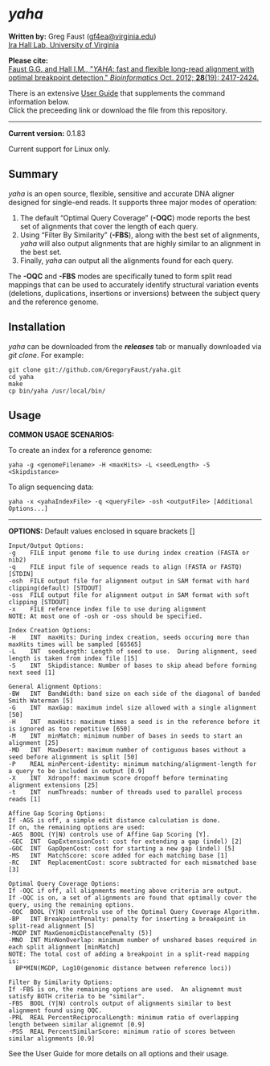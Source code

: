 # *yaha*

**Written by:** Greg Faust (gf4ea@virginia.edu)  
[Ira Hall Lab, University of Virginia](http://faculty.virginia.edu/irahall/)

**Please cite:**  
[Faust G.G. and Hall I.M., "*YAHA*: fast and flexible long-read alignment with optimal breakpoint detection,"
*Bioinformatics* Oct. 2012; **28**(19): 2417-2424.](http://bioinformatics.oxfordjournals.org/content/28/19/2417)

There is an extensive [User Guide](https://www.dropbox.com/s/7j758vpbaskcq20/YAHA_User_Guide.0.1.83.pdf?dl=0)
that supplements the command information below.  
Click the preceeding link or download the file from this repository.

---

**Current version:** 0.1.83

Current support for Linux only.

## Summary
*yaha* is an open source, flexible, sensitive and accurate DNA aligner designed for single-end reads.
It supports three major modes of operation:

1. The default “Optimal Query Coverage” (**-OQC**) mode reports the best set of alignments that cover the length of each 
query. 
2. Using “Filter By Similarity” (**-FBS**), along with the best set of alignments,
*yaha* will also output alignments that are highly similar to an alignment in the best set. 
3. Finally, *yaha* can output all the alignments found for each query.  

The **-OQC** and **-FBS** modes are specifically tuned to form split read mappings that can be used to accurately 
identify structural variation events (deletions, duplications, insertions or inversions) 
between the subject query and the reference genome.

## Installation
*yaha* can be downloaded from the **_releases_** tab or manually downloaded via *git clone*.  For example:
~~~~~~~~~~~~~~~~~~
git clone git://github.com/GregoryFaust/yaha.git
cd yaha
make
cp bin/yaha /usr/local/bin/
~~~~~~~~~~~~~~~~~~

## Usage

**COMMON USAGE SCENARIOS:** 

To create an index for a reference genome:
```
yaha -g <genomeFilename> -H <maxHits> -L <seedLength> -S <Skipdistance>
```

To align sequencing data:
```
yaha -x <yahaIndexFile> -q <queryFile> -osh <outputFile> [Additional Options...]
```

---
**OPTIONS:**
Default values enclosed in square brackets []
```
Input/Output Options:
-g    FILE input genome file to use during index creation (FASTA or nib2)
-q    FILE input file of sequence reads to align (FASTA or FASTQ) [STDIN]
-osh  FILE output file for alignment output in SAM format with hard clipping(default) [STDOUT]
-oss  FILE output file for alignment output in SAM format with soft clipping [STDOUT]
-x    FILE reference index file to use during alignment
NOTE: At most one of -osh or -oss should be specified.

Index Creation Options:
-H    INT  maxHits: During index creation, seeds occuring more than maxHits times will be sampled [65565]
-L    INT  seedLength: Length of seed to use.  During alignment, seed length is taken from index file [15]
-S    INT  Skipdistance: Number of bases to skip ahead before forming next seed [1]

General Alignment Options:
-BW   INT  BandWidth: band size on each side of the diagonal of banded Smith Waterman [5]
-G    INT  maxGap: maximum indel size allowed with a single alignment [50]
-H    INT  maxHits: maximum times a seed is in the reference before it is ignored as too repetitive [650]
-M    INT  minMatch: minimum number of bases in seeds to start an alignment [25]
-MD   INT  MaxDesert: maximum number of contiguous bases without a seed before alignmment is split [50] 
-P    REAL minPercent-identity: minimum matching/alignment-length for a query to be included in output [0.9]
-X    INT  Xdropoff: maximum score dropoff before terminating alignment extensions [25]
-t    INT  numThreads: number of threads used to parallel process reads [1]

Affine Gap Scoring Options:
If -AGS is off, a simple edit distance calculation is done.
If on, the remaining options are used:
-AGS  BOOL (Y|N) controls use of Affine Gap Scoring [Y].  
-GEC  INT  GapExtensionCost: cost for extending a gap (indel) [2] 
-GOC  INT  GapOpenCost: cost for starting a new gap (indel) [5]
-MS   INT  MatchScore: score added for each matching base [1] 
-RC   INT  ReplacementCost: score subtracted for each mismatched base [3]

Optimal Query Coverage Options:
If -OQC if off, all alignments meeting above criteria are output.
If -OQC is on, a set of alignments are found that optimally cover the query, using the remaining options.
-OQC  BOOL (Y|N) controls use of the Optimal Query Coverage Algorithm.
-BP   INT BreakpointPenalty: penalty for inserting a breakpoint in split-read alignment [5]
-MGDP INT MaxGenomicDistancePenalty (5)] 
-MNO  INT MinNonOverlap: minimum number of unshared bases required in each split alignment [minMatch]
NOTE: The total cost of adding a breakpoint in a split-read mapping is:
  BP*MIN(MGDP, Log10(genomic distance between reference loci))

Filter By Similarity Options:
If -FBS is on, the remaining options are used.  An alignemnt must satisfy BOTH criteria to be "similar".
-FBS  BOOL (Y|N) controls output of alignments similar to best alignment found using OQC.
-PRL  REAL PercentReciprocalLength: minimum ratio of overlapping length between similar alignemnt [0.9] 
-PSS  REAL PercentSimilarScore: minimum ratio of scores between similar alignments [0.9]
```

See the User Guide for more details on all options and their usage.

